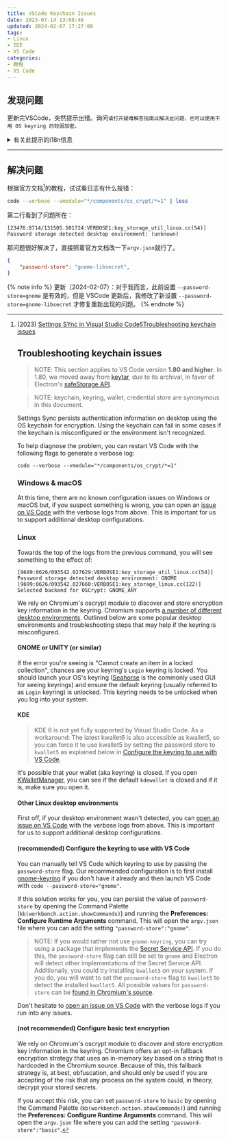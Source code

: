 ```yaml
---
title: VSCode Keychain Issues
date: 2023-07-14 13:08:46
updated: 2024-02-07 17:27:00
tags:
- Linux
- IDE
- VS Code
categories:
- 教程
- VS Code
---
```


## 发现问题

更新完VSCode，突然提示出错。询问`请打开疑难解答指南以解决此问题，也可以使用不用 OS keyring 的较弱加密。`

<details>
  <summary>有关此提示的i18n信息</summary>
  

  ```json https://github.com/microsoft/vscode-loc/blob/616502b1f429c9ac0dc81004d8be2db96869f01e/i18n/vscode-language-pack-zh-hans/translations/main.i18n.json#L12221
      "vs/workbench/services/secrets/electron-sandbox/secretStorageService": {
        "encryptionNotAvailableJustTroubleshootingGuide": "无法识别用于在当前桌面环境中存储加密相关数据的 OS keyring。",
        "isGnome": "你正在 GNOME 环境中运行，但 OS keyring 不可用用于加密。请确保已安装并运行 gnome-keyring 或其他 libsecret 兼容实现。",
        "isKwallet": "你正在 KDE 环境中运行，但 OS keyring 不可用于加密。请确保 kwallet 正在运行。",
        "troubleshootingButton": "打开疑难解答指南",
        "usePlainText": "使用较弱的加密",
        "usePlainTextExtraSentence": "请打开疑难解答指南以解决此问题，也可以使用不用 OS keyring 的较弱加密。"
      },
  ```
</details>

------

## 解决问题

根据官方文档[^1]的教程，试试看日志有什么报错：
```bash
code --verbose --vmodule="*/components/os_crypt/*=1" | less
```
第二行看到了问题所在：
```
[23476:0714/131505.501724:VERBOSE1:key_storage_util_linux.cc(54)] Password storage detected desktop environment: (unknown)
```

那问题很好解决了，直接照着官方文档改一下`argv.json`就行了。
```json ~/.vscode/argv.json
{
	"password-store": "gnome-libsecret",
}
```

{% note info %}
更新（2024-02-07）：对于我而言，此前设置 `--password-store=gnome` 是有效的，但是 VSCode 更新后，我修改了新设置 `--password-store=gnome-libsecret` 才修复重新出现的问题。
{% endnote %}

<!-- more -->


[^1]: (2023) [Settings SYnc in Visual Studio Code§Troubleshooting keychain issues](https://code.visualstudio.com/docs/editor/settings-sync#_troubleshooting-keychain-issues)
    ## Troubleshooting keychain issues

    > NOTE: This section applies to VS Code version **1.80 and higher**. In 1.80, we moved away from [keytar](https://github.com/atom/node-keytar), due to its archival, in favor of Electron's [safeStorage API](https://www.electronjs.org/docs/latest/api/safe-storage).

    > NOTE: keychain, keyring, wallet, credential store are synonymous in this document.

    Settings Sync persists authentication information on desktop using the OS keychain for encryption. Using the keychain can fail in some cases if the keychain is misconfigured or the environment isn't recognized.

    To help diagnose the problem, you can restart VS Code with the following flags to generate a verbose log:

    ```
    code --verbose --vmodule="*/components/os_crypt/*=1"
    ```

    ### Windows & macOS

    At this time, there are no known configuration issues on Windows or macOS but, if you suspect something is wrong, you can open an [issue on VS Code](https://github.com/microsoft/vscode/issues/new/choose) with the verbose logs from above. This is important for us to support additional desktop configurations.

    ### Linux

    Towards the top of the logs from the previous command, you will see something to the effect of:

    ```
    [9699:0626/093542.027629:VERBOSE1:key_storage_util_linux.cc(54)] Password storage detected desktop environment: GNOME
    [9699:0626/093542.027660:VERBOSE1:key_storage_linux.cc(122)] Selected backend for OSCrypt: GNOME_ANY
    ```

    We rely on Chromium's oscrypt module to discover and store encryption key information in the keyring. Chromium supports [a number of different desktop environments](https://source.chromium.org/chromium/chromium/src/+/main:base/nix/xdg_util.cc;l=146-169). Outlined below are some popular desktop environments and troubleshooting steps that may help if the keyring is misconfigured.

    #### GNOME or UNITY (or similar)

    If the error you're seeing is "Cannot create an item in a locked collection", chances are your keyring's `Login` keyring is locked. You should launch your OS's keyring ([Seahorse](https://wiki.gnome.org/Apps/Seahorse) is the commonly used GUI for seeing keyrings) and ensure the default keyring (usually referred to as `Login` keyring) is unlocked. This keyring needs to be unlocked when you log into your system.

    #### KDE

    > KDE 6 is not yet fully supported by Visual Studio Code. As a workaround: The latest kwallet6 is also accessible as kwallet5, so you can force it to use kwallet5 by setting the password store to `kwallet5` as explained below in [Configure the keyring to use with VS Code](#other-linux-desktop-environments).

    It's possible that your wallet (aka keyring) is closed. If you open [KWalletManager](https://apps.kde.org/kwalletmanager5), you can see if the default `kdewallet` is closed and if it is, make sure you open it.

    #### Other Linux desktop environments

    First off, if your desktop environment wasn't detected, you can [open an issue on VS Code](https://github.com/microsoft/vscode/issues/new/choose) with the verbose logs from above. This is important for us to support additional desktop configurations.

    #### (recommended) Configure the keyring to use with VS Code

    You can manually tell VS Code which keyring to use by passing the `password-store` flag. Our recommended configuration is to first install [gnome-keyring](https://wiki.gnome.org/Projects/GnomeKeyring) if you don't have it already and then launch VS Code with `code --password-store="gnome"`.

    If this solution works for you, you can persist the value of `password-store` by opening the Command Palette (`kb(workbench.action.showCommands)`) and running the **Preferences: Configure Runtime Arguments** command. This will open the `argv.json` file where you can add the setting `"password-store":"gnome"`.

    > NOTE: If you would rather not use `gnome-keyring`, you can try using a package that implements the [Secret Service API](https://www.gnu.org/software/emacs/manual/html_node/auth/Secret-Service-API.html). If you do this, the `password-store` flag can still be set to `gnome` and Electron will detect other implementations of the Secret Service API. Additionally, you could try installing `kwallet5` on your system. If you do, you will want to set the `password-store` flag to `kwallet5` to detect the installed `kwallet5`. All possible values for `password-store` can be [found in Chromium's source](https://source.chromium.org/chromium/chromium/src/+/refs/tags/108.0.5359.215:components/os_crypt/key_storage_util_linux.cc;l=35-46).

    Don't hesitate to [open an issue on VS Code](https://github.com/microsoft/vscode/issues/new/choose) with the verbose logs if you run into any issues.

    #### (not recommended) Configure basic text encryption

    We rely on Chromium's oscrypt module to discover and store encryption key information in the keyring. Chromium offers an opt-in fallback encryption strategy that uses an in-memory key based on a string that is hardcoded in the Chromium source. Because of this, this fallback strategy is, at best, obfuscation, and should only be used if you are accepting of the risk that any process on the system could, in theory, decrypt your stored secrets.

    If you accept this risk, you can set `password-store` to `basic` by opening the Command Palette (`kb(workbench.action.showCommands)`) and running the **Preferences: Configure Runtime Arguments** command. This will open the `argv.json` file where you can add the setting `"password-store":"basic"`.
[^2]: (2023) [github.com/microsoft/vscode-log/i18n/vscode-language-pack-zh-hans/translations/main.i18n.json:12221](https://github.com/microsoft/vscode-loc/blob/616502b1f429c9ac0dc81004d8be2db96869f01e/i18n/vscode-language-pack-zh-hans/translations/main.i18n.json#L12221)